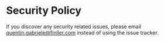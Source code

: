 # Security Policy

If you discover any security related issues, please email quentin.gabriele@finller.com instead of using the issue tracker.
